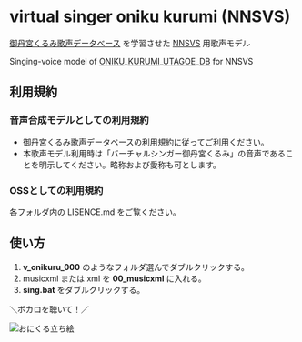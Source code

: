 # virtual singer oniku kurumi (NNSVS)

[御丹宮くるみ歌声データべース](http://onikuru.info/db-download/) を学習させた [NNSVS](https://github.com/r9y9/nnsvs) 用歌声モデル

Singing-voice model of [ONIKU_KURUMI_UTAGOE_DB](http://onikuru.info/db-download/) for NNSVS 



## 利用規約

### 音声合成モデルとしての利用規約

- 御丹宮くるみ歌声データベースの利用規約に従ってご利用ください。
- 本歌声モデル利用時は「バーチャルシンガー御丹宮くるみ」の音声であることを明示してください。略称および愛称も可とします。

### OSSとしての利用規約

各フォルダ内の LISENCE.md をご覧ください。

## 使い方

1. **v_onikuru_000** のようなフォルダ選んでダブルクリックする。
2. musicxml または xml を **00_musicxml** に入れる。
3. **sing.bat** をダブルクリックする。





＼ボカロを聴いて！／

![おにくる立ち絵](http://onikuru.info/wp-content/themes/KurumiHP/Resource/onikuru_thumb.png)

